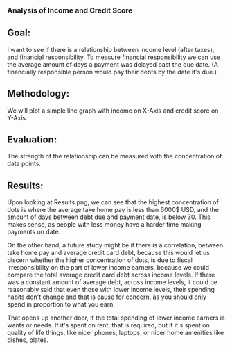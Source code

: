### Analysis of Income and Credit Score
 
## Goal:
 
I want to see if there is a relationship between income level (after taxes), and financial responsibility. To measure financial responsibility we can use the average amount of days a payment was delayed past the due date. (A financially responsible person would pay their debts by the date it's due.)
 
## Methodology:
 
We will plot a simple line graph with income on X-Axis and credit score on Y-Axis.
 
 
 
 
## Evaluation:
 
The strength of the relationship can be measured with the concentration of data points.
 
 
## Results:
 
Upon looking at Results.png, we can see that the highest concentration of dots is where the average take home pay is less than 6000$ USD, and the amount of days between debt due and payment date, is below 30. This makes sense, as people with less money have a harder time making payments on date.
 
On the other hand, a future study might be if there is a correlation, between take home pay and average credit card debt, because this would let us discern whether the higher concentration of dots, is due to fiscal irresponsibility on the part of lower income earners, because we could compare the total average credit card debt across income levels.  If there was a constant amount of average debt, across income levels, it could be reasonably said that even those with lower income levels, their spending habits don't change and that is cause for concern, as you should only spend in proportion to what you earn.
 
That opens up another door, if the total spending of lower income earners is wants or needs. If it's spent on rent, that is required, but if it's spent on quality of life things, like nicer phones, laptops, or nicer home amenities like dishes, plates.
 